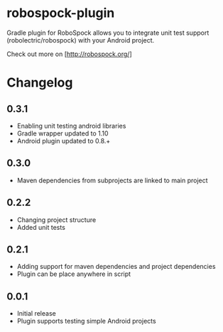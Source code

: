robospock-plugin
================

Gradle plugin for RoboSpock allows you to integrate unit test support (robolectric/robospock) with your Android project.

Check out more on [http://robospock.org/]

Changelog
=========

## 0.3.1

* Enabling unit testing android libraries
* Gradle wrapper updated to 1.10 
* Android plugin updated to 0.8.+

## 0.3.0

* Maven dependencies from subprojects are linked to main project

## 0.2.2

* Changing project structure
* Added unit tests

## 0.2.1

* Adding support for maven dependencies and project dependencies
* Plugin can be place anywhere in script

## 0.0.1

* Initial release
* Plugin supports testing simple Android projects
